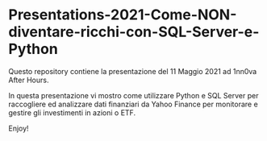 # Presentations-2021-Come-NON-diventare-ricchi-con-SQL-Server-e-Python

Questo repository contiene la presentazione del 11 Maggio 2021 ad 1nn0va After Hours.

In questa presentazione vi mostro come utilizzare Python e SQL Server per raccogliere ed analizzare
dati finanziari da Yahoo Finance per monitorare e gestire gli investimenti in azioni o ETF.

Enjoy!
